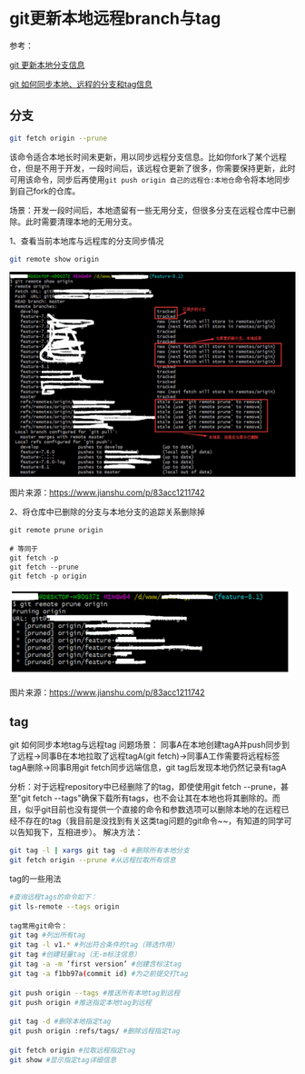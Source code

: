 # git更新本地远程branch与tag

参考：

[git 更新本地分支信息](https://www.jianshu.com/p/83acc1211742)

[git 如何同步本地、远程的分支和tag信息](https://blog.csdn.net/wei371522/article/details/83186077)

## 分支

```sh
git fetch origin --prune
```

该命令适合本地长时间未更新，用以同步远程分支信息。比如你fork了某个远程仓，但是不用于开发，一段时间后，该远程仓更新了很多，你需要保持更新，此时可用该命令，同步后再使用`git push origin 自己的远程仓:本地仓`命令将本地同步到自己fork的仓库。



场景：开发一段时间后，本地遗留有一些无用分支，但很多分支在远程仓库中已删除。此时需要清理本地的无用分支。

1、查看当前本地库与远程库的分支同步情况

```sh
git remote show origin
```

![img](%E6%9B%B4%E6%96%B0%E6%9C%AC%E5%9C%B0%E5%88%86%E6%94%AF%E4%BF%A1%E6%81%AF.assets/18660577-998bf1400b218e34.webp)

图片来源：https://www.jianshu.com/p/83acc1211742



2、将仓库中已删除的分支与本地分支的追踪关系删除掉

```
git remote prune origin

# 等同于
git fetch -p
git fetch --prune
git fetch -p origin
```

![img](%E6%9B%B4%E6%96%B0%E6%9C%AC%E5%9C%B0%E5%88%86%E6%94%AF%E4%BF%A1%E6%81%AF.assets/18660577-11d11d2438784092.webp)

图片来源：https://www.jianshu.com/p/83acc1211742



## tag

git 如何同步本地tag与远程tag
问题场景：
同事A在本地创建tagA并push同步到了远程->同事B在本地拉取了远程tagA(git fetch)->同事A工作需要将远程标签tagA删除->同事B用git fetch同步远端信息，git tag后发现本地仍然记录有tagA

分析：对于远程repository中已经删除了的tag，即使使用git fetch --prune，甚至"git fetch --tags"确保下载所有tags，也不会让其在本地也将其删除的。而且，似乎git目前也没有提供一个直接的命令和参数选项可以删除本地的在远程已经不存在的tag（我目前是没找到有关这类tag问题的git命令~~，有知道的同学可以告知我下，互相进步）。
解决方法：

```sh
git tag -l | xargs git tag -d #删除所有本地分支
git fetch origin --prune #从远程拉取所有信息
```



tag的一些用法

```sh
#查询远程tags的命令如下：
git ls-remote --tags origin

tag常用git命令：
git tag #列出所有tag
git tag -l v1.* #列出符合条件的tag（筛选作用）
git tag #创建轻量tag（无-m标注信息）
git tag -a -m ‘first version’ #创建含标注tag
git tag -a f1bb97a(commit id) #为之前提交打tag

git push origin --tags #推送所有本地tag到远程
git push origin #推送指定本地tag到远程

git tag -d #删除本地指定tag
git push origin :refs/tags/ #删除远程指定tag

git fetch origin #拉取远程指定tag
git show #显示指定tag详细信息
```

